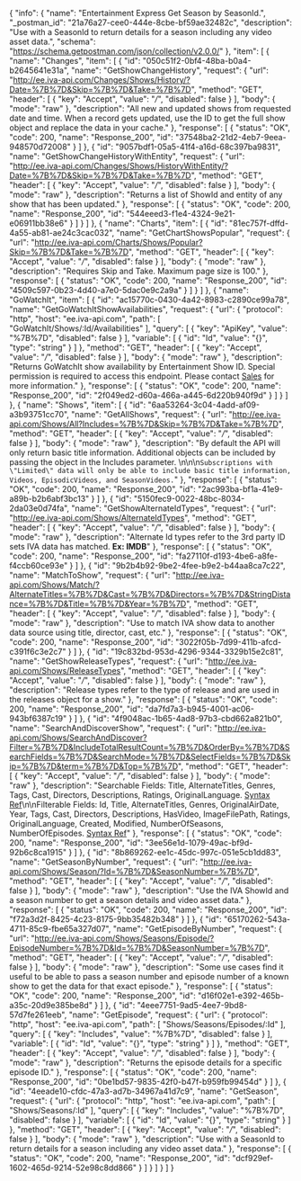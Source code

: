 {
  "info": {
    "name": "Entertainment Express Get Season by SeasonId.",
    "_postman_id": "21a76a27-cee0-444e-8cbe-bf59ae32482c",
    "description": "Use with a SeasonId to return details for a season including any video asset data.",
    "schema": "https://schema.getpostman.com/json/collection/v2.0.0/"
  },
  "item": [
    {
      "name": "Changes",
      "item": [
        {
          "id": "050c51f2-0bf4-48ba-b0a4-b2645641e31a",
          "name": "GetShowChangeHistory",
          "request": {
            "url": "http://ee.iva-api.com/Changes/Shows/History/?Date=%7B%7D&Skip=%7B%7D&Take=%7B%7D",
            "method": "GET",
            "header": [
              {
                "key": "Accept",
                "value": "*/*",
                "disabled": false
              }
            ],
            "body": {
              "mode": "raw"
            },
            "description": "All new and updated shows from requested date and time.  When a record gets updated, use the ID to get the full show object and replace the data in your cache."
          },
          "response": [
            {
              "status": "OK",
              "code": 200,
              "name": "Response_200",
              "id": "37548ba2-21d2-4eb7-9eea-948570d72008"
            }
          ]
        },
        {
          "id": "9057bdf1-05a5-41f4-a16d-68c397ba9831",
          "name": "GetShowChangeHistoryWithEntity",
          "request": {
            "url": "http://ee.iva-api.com/Changes/Shows/HistoryWithEntity/?Date=%7B%7D&Skip=%7B%7D&Take=%7B%7D",
            "method": "GET",
            "header": [
              {
                "key": "Accept",
                "value": "*/*",
                "disabled": false
              }
            ],
            "body": {
              "mode": "raw"
            },
            "description": "Returns a list of ShowId and entity of any show that has been updated."
          },
          "response": [
            {
              "status": "OK",
              "code": 200,
              "name": "Response_200",
              "id": "544eeed3-f1e4-4324-9e21-e06911bb38e6"
            }
          ]
        }
      ]
    },
    {
      "name": "Charts",
      "item": [
        {
          "id": "81ec757f-dffd-4a55-ab81-ae24c3cac032",
          "name": "GetChartShowsPopular",
          "request": {
            "url": "http://ee.iva-api.com/Charts/Shows/Popular?Skip=%7B%7D&Take=%7B%7D",
            "method": "GET",
            "header": [
              {
                "key": "Accept",
                "value": "*/*",
                "disabled": false
              }
            ],
            "body": {
              "mode": "raw"
            },
            "description": "Requires Skip and Take. Maximum page size is 100."
          },
          "response": [
            {
              "status": "OK",
              "code": 200,
              "name": "Response_200",
              "id": "4509c597-0b23-4d40-a7e0-5dac0e9c2a9a"
            }
          ]
        }
      ]
    },
    {
      "name": "GoWatchIt",
      "item": [
        {
          "id": "ac15770c-0430-4a42-8983-c2890ce99a78",
          "name": "GetGoWatchItShowAvailabilities",
          "request": {
            "url": {
              "protocol": "http",
              "host": "ee.iva-api.com",
              "path": [
                "GoWatchIt/Shows/:Id/Availabilities"
              ],
              "query": [
                {
                  "key": "ApiKey",
                  "value": "%7B%7D",
                  "disabled": false
                }
              ],
              "variable": [
                {
                  "id": "Id",
                  "value": "{}",
                  "type": "string"
                }
              ]
            },
            "method": "GET",
            "header": [
              {
                "key": "Accept",
                "value": "*/*",
                "disabled": false
              }
            ],
            "body": {
              "mode": "raw"
            },
            "description": "Returns GoWatchIt show availability by Entertainment Show ID.  Special permission is required to access this endpoint. Please contact [Sales](mailto:Sales@InternetVideoArchive.com) for more information."
          },
          "response": [
            {
              "status": "OK",
              "code": 200,
              "name": "Response_200",
              "id": "2f049ed2-d60a-466a-a445-6d220b940f9d"
            }
          ]
        }
      ]
    },
    {
      "name": "Shows",
      "item": [
        {
          "id": "6aa53264-3c04-4add-af09-a3b93751cc70",
          "name": "GetAllShows",
          "request": {
            "url": "http://ee.iva-api.com/Shows/All?Includes=%7B%7D&Skip=%7B%7D&Take=%7B%7D",
            "method": "GET",
            "header": [
              {
                "key": "Accept",
                "value": "*/*",
                "disabled": false
              }
            ],
            "body": {
              "mode": "raw"
            },
            "description": "By default the API will only return basic title information. Additional objects can be included by passing the object in the Includes parameter. \n\n\n`Subscriptions with \"Limited\" data will only be able to include basic title information, Videos, EpisodicVideos, and SeasonVideos.`"
          },
          "response": [
            {
              "status": "OK",
              "code": 200,
              "name": "Response_200",
              "id": "2ac993ba-bf1a-41e9-a89b-b2b6abf3bc13"
            }
          ]
        },
        {
          "id": "5150fec9-0022-48bc-8034-2da03e0d74fa",
          "name": "GetShowAlternateIdTypes",
          "request": {
            "url": "http://ee.iva-api.com/Shows/AlternateIdTypes",
            "method": "GET",
            "header": [
              {
                "key": "Accept",
                "value": "*/*",
                "disabled": false
              }
            ],
            "body": {
              "mode": "raw"
            },
            "description": "Alternate Id types refer to the 3rd party ID sets IVA data has matched.  **Ex: IMDB**"
          },
          "response": [
            {
              "status": "OK",
              "code": 200,
              "name": "Response_200",
              "id": "fa27110f-d193-4be6-a8fe-f4ccb60ce93e"
            }
          ]
        },
        {
          "id": "9b2b4b92-9be2-4fee-b9e2-b44aa8ca7c22",
          "name": "MatchToShow",
          "request": {
            "url": "http://ee.iva-api.com/Shows/Match/?AlternateTitles=%7B%7D&Cast=%7B%7D&Directors=%7B%7D&StringDistance=%7B%7D&Title=%7B%7D&Year=%7B%7D",
            "method": "GET",
            "header": [
              {
                "key": "Accept",
                "value": "*/*",
                "disabled": false
              }
            ],
            "body": {
              "mode": "raw"
            },
            "description": "Use to match IVA show data to another data source using title, director, cast, etc."
          },
          "response": [
            {
              "status": "OK",
              "code": 200,
              "name": "Response_200",
              "id": "3022f05b-7d99-411b-afcd-c391f6c3e2c7"
            }
          ]
        },
        {
          "id": "19c832bd-953d-4296-9344-3329b15e2c81",
          "name": "GetShowReleaseTypes",
          "request": {
            "url": "http://ee.iva-api.com/Shows/ReleaseTypes",
            "method": "GET",
            "header": [
              {
                "key": "Accept",
                "value": "*/*",
                "disabled": false
              }
            ],
            "body": {
              "mode": "raw"
            },
            "description": "Release types refer to the type of release and are used in the releases object for a show."
          },
          "response": [
            {
              "status": "OK",
              "code": 200,
              "name": "Response_200",
              "id": "da7fd7a3-b945-4001-ac06-943bf6387c19"
            }
          ]
        },
        {
          "id": "4f9048ac-1b65-4ad8-97b3-cbd662a821b0",
          "name": "SearchAndDiscoverShow",
          "request": {
            "url": "http://ee.iva-api.com/Shows/SearchAndDiscover?Filter=%7B%7D&IncludeTotalResultCount=%7B%7D&OrderBy=%7B%7D&SearchFields=%7B%7D&SearchMode=%7B%7D&SelectFields=%7B%7D&Skip=%7B%7D&term=%7B%7D&Top=%7B%7D",
            "method": "GET",
            "header": [
              {
                "key": "Accept",
                "value": "*/*",
                "disabled": false
              }
            ],
            "body": {
              "mode": "raw"
            },
            "description": "Searchable Fields: Title, AlternateTitles, Genres, Tags, Cast, Directors, Descriptions, Ratings, OriginalLanguage. [Syntax Ref](https://docs.microsoft.com/en-us/rest/api/searchservice/simple-query-syntax-in-azure-search)\n\nFilterable Fields: Id, Title, AlternateTitles, Genres, OriginalAirDate, Year, Tags, Cast, Directors, Descriptions, HasVideo, ImageFilePath, Ratings, OriginalLanguage, Created, Modified, NumberOfSeasons, NumberOfEpisodes. [Syntax Ref](https://docs.microsoft.com/en-us/rest/api/searchservice/simple-query-syntax-in-azure-search)"
          },
          "response": [
            {
              "status": "OK",
              "code": 200,
              "name": "Response_200",
              "id": "3ee56e1d-1079-49ac-bf9d-92b6c8ca1915"
            }
          ]
        },
        {
          "id": "8b869262-ee1c-45dc-997c-051e5cb1dd83",
          "name": "GetSeasonByNumber",
          "request": {
            "url": "http://ee.iva-api.com/Shows/Season/?Id=%7B%7D&SeasonNumber=%7B%7D",
            "method": "GET",
            "header": [
              {
                "key": "Accept",
                "value": "*/*",
                "disabled": false
              }
            ],
            "body": {
              "mode": "raw"
            },
            "description": "Use the IVA ShowId and a season number to get a season details and video asset data."
          },
          "response": [
            {
              "status": "OK",
              "code": 200,
              "name": "Response_200",
              "id": "f72a3d2f-8425-4c23-8175-9bb35482b348"
            }
          ]
        },
        {
          "id": "65170262-543a-4711-85c9-fbe65a327d07",
          "name": "GetEpisodeByNumber",
          "request": {
            "url": "http://ee.iva-api.com/Shows/Seasons/Episode/?EpisodeNumber=%7B%7D&Id=%7B%7D&SeasonNumber=%7B%7D",
            "method": "GET",
            "header": [
              {
                "key": "Accept",
                "value": "*/*",
                "disabled": false
              }
            ],
            "body": {
              "mode": "raw"
            },
            "description": "Some use cases find it useful to be able to pass a season number and episode number of a known show to get the data for that exact episode."
          },
          "response": [
            {
              "status": "OK",
              "code": 200,
              "name": "Response_200",
              "id": "d16f02e1-e392-465b-a35c-20d9e385be8d"
            }
          ]
        },
        {
          "id": "4eee7751-9ad5-4ee7-9bd8-57d7fe261eeb",
          "name": "GetEpisode",
          "request": {
            "url": {
              "protocol": "http",
              "host": "ee.iva-api.com",
              "path": [
                "Shows/Seasons/Episodes/:Id"
              ],
              "query": [
                {
                  "key": "Includes",
                  "value": "%7B%7D",
                  "disabled": false
                }
              ],
              "variable": [
                {
                  "id": "Id",
                  "value": "{}",
                  "type": "string"
                }
              ]
            },
            "method": "GET",
            "header": [
              {
                "key": "Accept",
                "value": "*/*",
                "disabled": false
              }
            ],
            "body": {
              "mode": "raw"
            },
            "description": "Returns the episode details for a specific episode ID."
          },
          "response": [
            {
              "status": "OK",
              "code": 200,
              "name": "Response_200",
              "id": "0be1bd57-9835-42f0-b47f-b959fb99454d"
            }
          ]
        },
        {
          "id": "4eeade10-cfdc-47a3-ad7b-34967a41d7c9",
          "name": "GetSeason",
          "request": {
            "url": {
              "protocol": "http",
              "host": "ee.iva-api.com",
              "path": [
                "Shows/Seasons/:Id"
              ],
              "query": [
                {
                  "key": "Includes",
                  "value": "%7B%7D",
                  "disabled": false
                }
              ],
              "variable": [
                {
                  "id": "Id",
                  "value": "{}",
                  "type": "string"
                }
              ]
            },
            "method": "GET",
            "header": [
              {
                "key": "Accept",
                "value": "*/*",
                "disabled": false
              }
            ],
            "body": {
              "mode": "raw"
            },
            "description": "Use with a SeasonId to return details for a season including any video asset data."
          },
          "response": [
            {
              "status": "OK",
              "code": 200,
              "name": "Response_200",
              "id": "dcf929ef-1602-465d-9214-52e98c8dd866"
            }
          ]
        }
      ]
    }
  ]
}